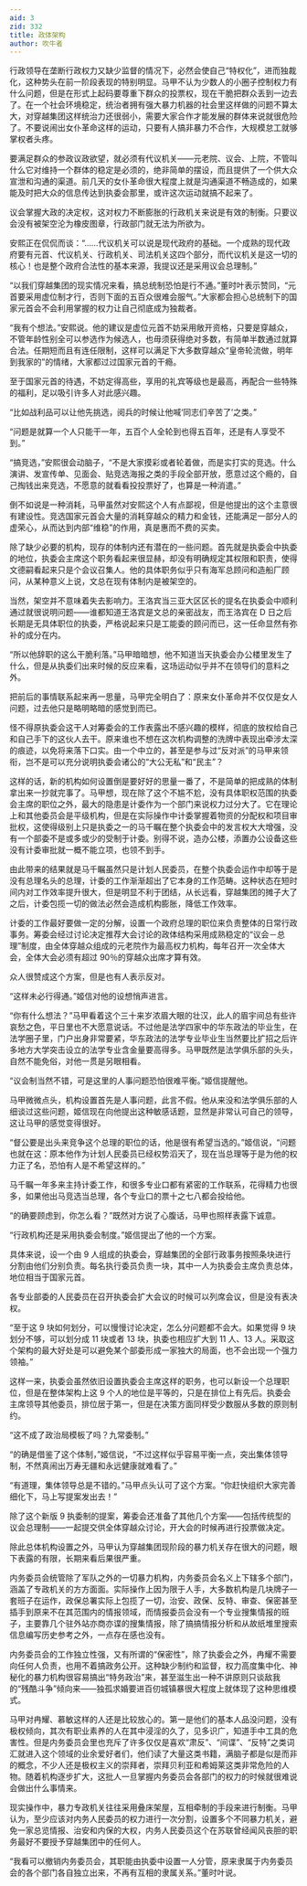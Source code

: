```yaml
---
aid: 3
zid: 332
title: 政体架构
author: 吹牛者
---
```


行政领导在垄断行政权力又缺少监督的情况下，必然会使自己“特权化”，进而独裁化，这种势头在前一阶段表现的特别明显。马甲不认为少数人的小圈子控制权力有什么问题，但是在形式上起码要尊重下群众的投票权，现在干脆把群众丢到一边去了。在一个社会环境稳定，统治者拥有强大暴力机器的社会里这样做的问题不算太大，对穿越集团这样统治力还很弱小，需要大家合作才能发展的群体来说就很危险了。不要说闹出女仆革命这样的运动，只要有人搞非暴力不合作，大规模怠工就够掌权者头疼。

要满足群众的参政议政欲望，就必须有代议机关——元老院、议会、上院，不管叫什么它对维持一个群体的稳定是必须的，绝非简单的摆设，而且提供了一个供大众宣泄和沟通的渠道。前几天的女仆革命很大程度上就是沟通渠道不畅造成的，如果能及时把大众的信息传达到执委会那里，或许这次运动就搞不起来了。

议会掌握大政的决定权，这对权力不断膨胀的行政机关来说是有效的制衡。只要议会没有被架空沦为橡皮图章，行政部门就无法为所欲为。

安熙正在侃侃而谈：“……代议机关可以说是现代政府的基础。一个成熟的现代政府要有元首、代议机关、行政机关、司法机关这四个部分，而代议机关是这一切的核心！也是整个政府合法性的基本来源，我提议还是采用议会总理制。”

“以我们穿越集团的现实情况来看，搞总统制恐怕是行不通。”董时叶表示赞同，“元首要采用虚位制才行，否则下面的五百众很难会服气。”大家都会担心总统制下的国家元首会不会利用掌握的权力让自己彻底成为独裁者。

“我有个想法。”安熙说。他的建议是虚位元首不妨采用敞开资格，只要是穿越众，不管年龄性别全可以参选作为候选人，也毋须获得绝对多数，有简单半数通过就算合法。任期短而且有连任限制，这样可以满足下大多数穿越众“皇帝轮流做，明年到我家的”的情绪，大家都过过国家元首的干瘾。

至于国家元首的待遇，不妨定得高些，享用的礼宾等级也是最高，再配合一些特殊的福利，足以吸引许多人对此感兴趣。

“比如战利品可以让他先挑选，阅兵的时候让他喊‘同志们辛苦了’之类。”

“问题是就算一个人只能干一年，五百个人全轮到也得五百年，还是有人享受不到。”

“搞竞选，”安熙很会动脑子，“不是大家摸彩或者轮着做，而是实打实的竞选。什么演讲、发宣传单、见面会、贴竞选海报之类的手段全部开放，愿意过这个瘾的，自己掏钱出来竞选，不愿意的就看看投投票好了，也算是一种消遣。”

倒不如说是一种消耗，马甲虽然对安熙这个人有点鄙视，但是他提出的这个主意很有建设性。竞选国家元首会大量的消耗穿越众的精力和金钱，还能满足一部分人的虚荣心，从而达到内部“维稳”的作用，真是惠而不费的买卖。

除了缺少必要的机构，现存的体制内还有潜在的一些问题。首先就是执委会中执委的地位，执委会主席这个职务看起来很显赫，却没有明确规定其权限和职责，使得文德嗣看起来只是个会议召集人。他的具体职务似乎只有海军总顾问和造船厂顾问，从某种意义上说，文总在现有体制内是被架空的。

当然，架空并不意味着失去影响力。王洛宾当三亚大区区长的提名在执委会中顺利通过就很说明问题——谁都知道王洛宾是文总的亲密战友，而王洛宾在 D 日之后长期是无具体职位的执委，严格说起来只是工能委的顾问而已，这一任命显然有弥补的成分在内。

“所以他辞职的这么干脆利落。”马甲暗暗想，他不知道当天执委会办公楼里发生了什么，但是从执委们出来时候的反应来看，这场运动似乎并不在领导们的意料之外。

把前后的事情联系起来再一思量，马甲完全明白了：原来女仆革命并不仅仅是女人问题，过去他只是略明略暗的感觉到而已。

怪不得原执委会这干人对筹委会的工作表露出不感兴趣的模样，彻底的放权给自己和自己手下的这伙人去干。原来谁也不想在这次机构调整的洗牌中表现出牵涉太深的痕迹，以免将来落下口实。由一个中立的，甚至是参与过“反对派”的马甲来领衔，岂不是可以充分说明执委会诸公的“大公无私”和“民主”？

这样的话，新的机构如何设置倒是要好好的思量一番了，不是简单的把成熟的体制拿出来一抄就完事了。马甲想，现在除了这个不尴不尬，没有具体职权范围的执委会主席的职位之外，最大的隐患是计委作为一个部门来说权力过分大了。它在理论上和其他委员会是平级机构，但是在实际操作中计委掌握着物资的分配权和项目审批权，这使得级别上只是执委之一的马千瞩在整个执委会中的发言权大大增强，没有一个部委不是或多或少的受制于计委。别得不说，造办公楼，添置办公设备这些没有计委审批就一概不能立项，也领不到手。

由此带来的结果就是马千瞩虽然只是计划人民委员，在整个执委会运作中却等于是没有总理名头的总理，计委的工作渐渐超出了它本身的工作范畴。这种状态在短时间内对工作效率提升很大，但是明显不利于团结，从长远看，穿越集团的摊子大了之后，计委包揽一切的做法必然会造成机构膨胀，降低工作效率。

计委的工作最好要做一定的分解，设置一个政府总理的职位来负责整体的日常行政事务。筹委会经过讨论决定推荐大会讨论的政体结构采用成熟稳定的“议会－总理”制度，由全体穿越众组成的元老院作为最高权力机构，每年召开一次全体大会，全体大会必须有超过 90％的穿越众出席才算有效。

众人很赞成这个方案，但是也有人表示反对。

“这样未必行得通。”姬信对他的设想悄声进言。

“你有什么想法？”马甲看着这个三十来岁浓眉大眼的壮汉，此人的眉宇间总有些许哀愁之色，平日里也不大愿意说话。不过他是法学四家中的华东政法的毕业生，在法学圈子里，门户出身非常要紧，华东政法的法学专业毕业生当然要比扩招之后许多地方大学突击设立的法学专业含金量要高得多。马甲既然是法学俱乐部的头头，自然不能免俗，对他一贯是另眼相看。

“议会制当然不错，可是这里的人事问题恐怕很难平衡。”姬信提醒他。

马甲微微点头，机构设置首先是人事问题，此言不假。他从来没和法学俱乐部的人细谈过这些问题，姬信现在向他提出这种敏感话题，显然是非常认可自己的领导，这让马甲的感觉变得很好。

“督公要是出头来竞争这个总理的职位的话，他是很有希望当选的。”姬信说，“问题也就在这：原本他作为计划人民委员已经权势滔天了，现在当总理等于是为他的权力正了名，恐怕有人是不希望这样的。”

马千瞩一年多来主持计委工作，和很多专业口都有紧密的工作联系，花得精力也很多，如果他出马竞选当总理，各个专业口的票十之七八都会投给他。

“的确要顾虑到，你怎么看？”既然对方说了心腹话，马甲也照样表露下诚意。

“行政机构还是采用执委会制度。”姬信提出了他的一个方案。

具体来说，设一个由 9 人组成的执委会，穿越集团的全部行政事务按照条块进行分割由他们分别负责。每名执行委员负责一块，其中一人为执委会主席负责总体，地位相当于国家元首。

各专业部委的人民委员在召开执委会扩大会议的时候可以列席会议，但是没有表决权。

“至于这 9 块如何划分，可以慢慢讨论决定，怎么分问题都不会大。如果觉得 9 块划分不够，可以划分成 11 块或者 13 块，执委也相应扩大到 11 人、13 人。采取这个架构的最大好处是可以避免某个部委形成一家独大的局面，也不会出现一个强力领袖。”

这样一来，执委会虽然依旧设置执委会主席这样的职务，也可以新设一个总理职位，但是在整体架构上这 9 个人的地位是平等的，只是在排位上有先后。执委会主席领导其他委员，排位居于第一，但是在决策方面同样受少数服从多数的原则制约。

“这不成了政治局模板了吗？九常委制。”

“的确是借鉴了这个体制，”姬信说，“不过这样似乎容易平衡一点，突出集体领导制，不然真闹出万寿无疆和永远健康就难看了。”

“有道理，集体领导总是不错的。”马甲点头认可了这个方案。“你赶快组织大家完善细化下，马上写提案发出去！”

除了这个新版 9 执委制的提案，筹委会还准备了其他几个方案——包括传统型的议会总理制——一起提交供全体穿越众讨论，开大会的时候再进行投票做决定。

除此总体机构设置之外，马甲认为穿越集团现阶段的暴力机关存在很大的问题，眼下表露的有限，长期来看后果很严重。

内务委员会统管除了军队之外的一切暴力机构，内务委员会名义上下辖多个部门，涵盖了专政机关的方方面面。实际操作上因为限于人手，大多数机构是几块牌子一套班子在运作，政保总署实际上包揽了一切，治安、政保、反特、审查、保密甚至插手到原来不在其范围内的情报领域，而情报委员会没有一个专业搜集情报的班子，主要靠几个驻外站亦商亦谍的搜集情报，除了搞搞情报分析和从故纸堆里搜索信息编写历史参考之外，一点存在感也没有。

内务委员会的工作独立性强，又有所谓的“保密性”，除了执委会之外，冉耀不需要向任何人负责，也用不着搞政务公开。这种缺少制约和监督，权力高度集中化、神秘化的暴力机构很容易搞出“特务政治”来，甚至滋生出一种不讲原则只谈敌我的“残酷斗争”倾向来——独孤求婚要进百仞城镇暴很大程度上就体现了这种思维模式。

马甲对冉耀、慕敏这样的人还是比较放心的。第一是他们的基本人品没问题，没有极权倾向，其次有职业素养的人在其中浸淫的久了，见多识广，知道手中工具的危害性。但是内务委员会里也充斥了许多仅仅是喜欢“肃反”、“间谍”、“反特”之类词汇就进入这个领域的业余爱好者们，他们读了大量这类书籍，满脑子都是似是而非的概念，不少人还是极权主义的崇拜者，崇拜贝利亚和希姆莱这类非常危险的人物。随着机构逐步扩大，这批人一旦掌握内务委员会各部门的权力的时候就很难说会做出什么事情来。

现实操作中，暴力专政机关往往采用叠床架屋，互相牵制的手段来进行制衡。马甲认为，至少应该对内务人民委员的权力进行一次分割，设置多个不同暴力机关，避免一家总览情报、治安和内保的大权，内务人民委员这个在苏联曾经闻风丧胆的职务最好不要授予穿越集团中的任何人。

“我看可以撤销内务委员会，其职能由执委中设置一人分管，原来隶属于内务委员会的各个部门各自独立出来，不再有互相的隶属关系。”董时叶说。

